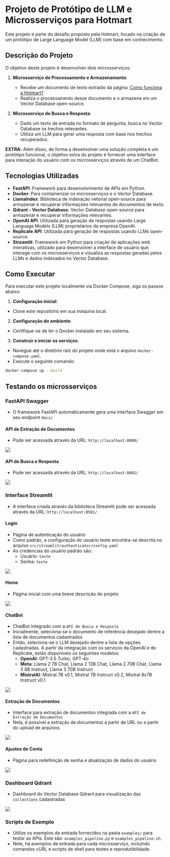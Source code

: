# Projeto de Protótipo de LLM e Microsserviços para Hotmart
Este projeto é parte do desafio proposto pela Hotmart, focado na criação de um protótipo de Large Language Model (LLM) com base em conhecimento.

## Descrição do Projeto
O objetivo deste projeto é desenvolver dois microsserviços:

1. **Microsserviço de Processamento e Armazenamento**:
    * Recebe um documento de texto extraído da página: [Como funciona a Hotmart?](https://hotmart.com/pt-br/blog/como-funciona-hotmart)
    * Realiza o processamento desse documento e o armazena em um Vector Database open-source.

2. **Microsserviço de Busca e Resposta**:
    * Dado um texto de entrada no formato de pergunta, busca no Vector Database os trechos relevantes.
    * Utiliza um LLM para gerar uma resposta com base nos trechos recuperados.

**EXTRA:** Além disso, de forma a desenvolver uma solução completa e um protótipo funcional, o objetivo extra do projeto é fornecer uma interface para interação do usuário com os microsserviços através de um ChatBot.

## Tecnologias Utilizadas
* **FastAPI**: Framework para desenvolvimento de APIs em Python.
* **Docker**: Para containerizar os microsserviços e o Vector Database.
* **LlamaIndex**: Biblioteca de indexação vetorial open-source para armazenar e recuperar informações relevantes de documentos de texto.
* **Qdrant - Vector Database**: Vector Database open-source para armazenar e recuperar informações relevantes.
* **OpenAI API**: Utilizada para geração de respostas usando Large Language Models (LLM) proprietários da empresa OpenAI.
* **Replicate API**: Utilizada para geração de respostas usando LLMs open-source.
* **Streamlit**: Framework em Python para criação de aplicações web interativas, utilizado para desenvolver a interface de usuário que interage com os microsserviços e visualiza as respostas geradas pelos LLMs e dados indexados no Vector Database.

## Como Executar
Para executar este projeto localmente via Docker Compose, siga os passos abaixo:

1. **Configuração inicial**:
* Clone este repositório em sua máquina local.

2. **Configuração do ambiente**:
* Certifique-se de ter o Docker instalado em seu sistema.

3. **Construir e iniciar os serviços**:
* Navegue até o diretório raiz do projeto onde está o arquivo `docker-compose.yaml`.
* Execute o seguinte comando:

```bash
docker-compose up --build
```

## Testando os microsserviços
### FastAPI Swagger
* O framework FastAPI automaticamente gera uma interface Swagger em seu endpoint `docs/`

#### API de Extração de Documentos
* Pode ser acessada através da URL: `http://localhost:8000/`

![](images/swagger/document-extraction.png)

#### API de Busca e Resposta
* Pode ser acessada através da URL: `http://localhost:8001/`

![](images/swagger/document-querying.png)

### Interface Streamlit
* A interface criada através da biblioteca Streamlit pode ser acessada através da URL: `http://localhost:8501/`

#### Login
* Página de autenticação do usuário
* Como padrão, a configuração do usuário teste encontra-se descrita no arquivo `src/streamlit/authenticator/config.yaml`
* As credencias do usuário padrão são:
    * Usuário: `teste`
    * Senha: `teste`

![](images/streamlit/login.png)

#### Home
* Página inicial com uma breve descrição do projeto

![](images/streamlit/home.png)

#### ChatBot
* ChatBot integrado com a `API de Busca e Resposta`
* Inicialmente, seleciona-se o documento de referência desejado dentre a lista de documentos cadastrados
* Então, seleciona-se o LLM desejado dentre a lista de opções cadastradas. A partir da integração com os serviços da OpenAI e do Replicate, estão disponíveis os seguintes modelos:
    * **OpenAI**: GPT-3.5 Turbo, GPT-4o
    * **Meta**: Llama 2 7B Chat, Llama 2 13B Chat, Llama 2 70B Chat, Llama 3 8B Instruct, Llama 3 70B Instruct
    * **MistralAI**: Mistral 7B v0.1, Mistral 7B Instruct v0.2, Mixtral 8x7B Instruct v0.1

![](images/streamlit/chatbot.png)

#### Extração de Documentos
* Interface para extração de documentos integrada com a `API de Extração de Documentos`
* Nela, é possível a extração de documentos a partir de URL ou a partir do upload de arquivos

![](images/streamlit/document-extraction.png)

#### Ajustes de Conta
* Página para redefinição de senha e atualização de dados do usuário

![](images/streamlit/profile-settings.png)

### Dashboard Qdrant
* Dashboard do Vector Database Qdrant para visualização das `collections` cadastradas

![](images/qdrant/collections.png)

### Scripts de Exemplo
* Utilize os exemplos de entrada fornecidos na pasta `examples/` para testar as APIs. Este são: `examples_pipeline.py` e `examples_pipeline.sh`.
* Nele, há exemplos de entrada para cada microsserviço, incluindo comandos cURL e scripts de shell para testes e reprodutibilidade.
